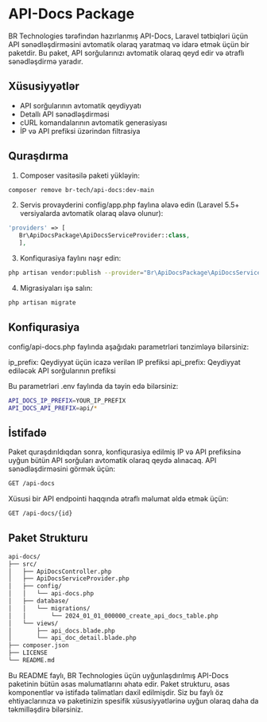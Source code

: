 # API-Docs Package

BR Technologies tərəfindən hazırlanmış API-Docs, Laravel tətbiqləri üçün API sənədləşdirməsini avtomatik olaraq yaratmaq və idarə etmək üçün bir paketdir. Bu paket, API sorğularınızı avtomatik olaraq qeyd edir və ətraflı sənədləşdirmə yaradır.

## Xüsusiyyətlər

- API sorğularının avtomatik qeydiyyatı
- Detallı API sənədləşdirməsi
- cURL komandalarının avtomatik generasiyası
- İP və API prefiksi üzərindən filtrasiya

## Quraşdırma

1. Composer vasitəsilə paketi yükləyin:

```bash
composer remove br-tech/api-docs:dev-main
```

2. Servis provayderini config/app.php faylına əlavə edin (Laravel 5.5+ versiyalarda avtomatik olaraq əlavə olunur):
```php
'providers' => [
   Br\ApiDocsPackage\ApiDocsServiceProvider::class,
   ],
```
3. Konfiqurasiya faylını nəşr edin:
```bash
php artisan vendor:publish --provider="Br\ApiDocsPackage\ApiDocsServiceProvider" --tag="config"
```
4. Migrasiyaları işə salın:
```bash
php artisan migrate
```

## Konfiqurasiya
config/api-docs.php faylında aşağıdakı parametrləri tənzimləyə bilərsiniz:

ip_prefix: Qeydiyyat üçün icazə verilən IP prefiksi
api_prefix: Qeydiyyat ediləcək API sorğularının prefiksi

Bu parametrləri .env faylında da təyin edə bilərsiniz:
    
```bash
API_DOCS_IP_PREFIX=YOUR_IP_PREFIX
API_DOCS_API_PREFIX=api/*
```

## İstifadə
Paket quraşdırıldıqdan sonra, konfiqurasiya edilmiş IP və API prefiksinə uyğun bütün API sorğuları avtomatik olaraq qeydə alınacaq.
API sənədləşdirməsini görmək üçün:
```bash
GET /api-docs
```
Xüsusi bir API endpointi haqqında ətraflı məlumat əldə etmək üçün:
```bash
GET /api-docs/{id}
```
## Paket Strukturu
```bash
api-docs/
├── src/
│   ├── ApiDocsController.php
│   ├── ApiDocsServiceProvider.php
│   ├── config/
│   │   └── api-docs.php
│   ├── database/
│   │   └── migrations/
│   │       └── 2024_01_01_000000_create_api_docs_table.php
│   └── views/
│       ├── api_docs.blade.php
│       └── api_doc_detail.blade.php
├── composer.json
├── LICENSE
└── README.md
```
Bu README faylı, BR Technologies üçün uyğunlaşdırılmış API-Docs paketinin bütün əsas məlumatlarını əhatə edir. Paket strukturu, əsas komponentlər və istifadə təlimatları daxil edilmişdir. Siz bu faylı öz ehtiyaclarınıza və paketinizin spesifik xüsusiyyətlərinə uyğun olaraq daha da təkmilləşdirə bilərsiniz.
